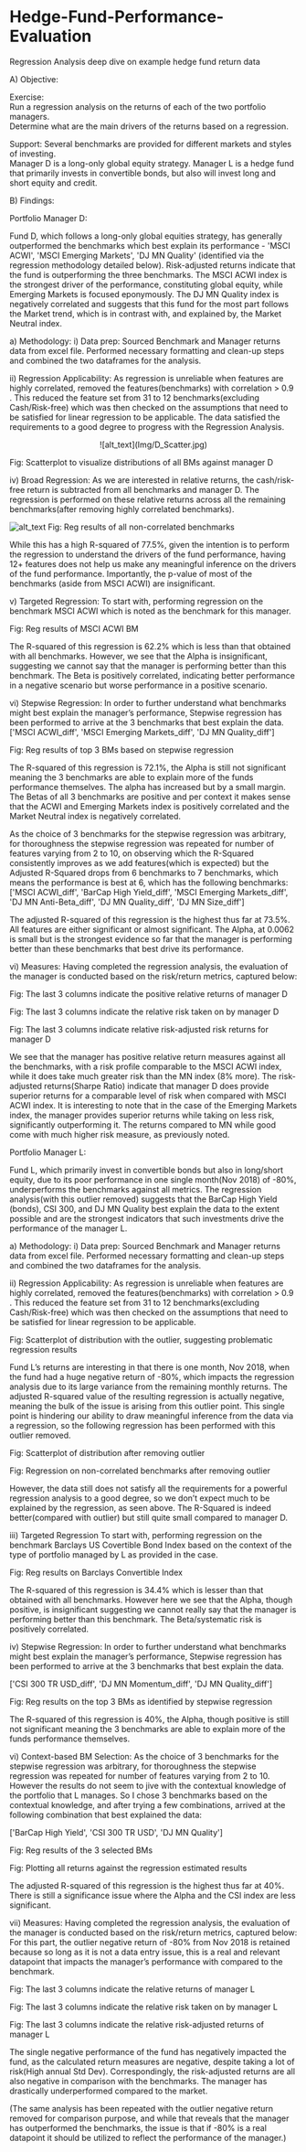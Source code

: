 # Hedge-Fund-Performance-Evaluation
Regression Analysis deep dive on example hedge fund return data

A)	Objective: 

Exercise:  
Run a regression analysis on the returns of each of the two portfolio managers.  
Determine what are the main drivers of the returns based on a regression.

Support:
Several benchmarks are provided for different markets and styles of investing.  
Manager D is a long-only global equity strategy.
Manager L is a hedge fund that primarily invests in convertible bonds, but also will invest long and short equity and credit.  

B)	Findings:

Portfolio Manager D:

Fund D, which follows a long-only global equities strategy, has generally outperformed the benchmarks which best explain its performance - 'MSCI ACWI', 'MSCI Emerging Markets', 'DJ MN Quality' (identified via the regression methodology detailed below). Risk-adjusted returns indicate that the fund is outperforming the three benchmarks. The MSCI ACWI index is the strongest driver of the performance, constituting global equity, while Emerging Markets is focused eponymously. The DJ MN Quality index is negatively correlated and suggests that this fund for the most part follows the Market trend, which is in contrast with, and explained by, the Market Neutral index.


a)	Methodology:
i) Data prep: 
Sourced Benchmark and Manager returns data from excel file. Performed necessary formatting and clean-up steps and combined the two dataframes for the analysis.

ii) Regression Applicability: 
As regression is unreliable when features are highly correlated, removed the features(benchmarks) with correlation > 0.9 . This reduced the feature set from 31 to 12 benchmarks(excluding Cash/Risk-free) which was then checked on the assumptions that need to be satisfied for linear regression to be applicable. The data satisfied the requirements to a good degree to progress with the Regression Analysis.



<p align="center">
![alt_text](Img/D_Scatter.jpg)
 </p>
Fig: Scatterplot to visualize distributions of all BMs against manager D


iv) Broad Regression:
As we are interested in relative returns, the cash/risk-free return is subtracted from all benchmarks and manager D. The regression is performed on these relative returns across all the remaining benchmarks(after removing highly correlated benchmarks).


![alt_text](Img/D_Reg_all.png)
Fig: Reg results of all non-correlated benchmarks


While this has a high R-squared of 77.5%, given the intention is to perform the regression to understand the drivers of the fund performance, having 12+ features does not help us make any meaningful inference on the drivers of the fund performance. Importantly, the p-value of most of the benchmarks (aside from MSCI ACWI) are insignificant. 

v) Targeted Regression:
To start with, performing regression on the benchmark MSCI ACWI which is noted as the benchmark for this manager. 

 
Fig: Reg results of MSCI ACWI BM

The R-squared of this regression is 62.2% which is less than that obtained with all benchmarks. However, we see that the Alpha is insignificant, suggesting we cannot say that the manager is performing better than this benchmark. The Beta is positively correlated, indicating better performance in a negative scenario but worse performance in a positive scenario.

vi) Stepwise Regression:
In order to further understand what benchmarks might best explain the manager’s performance, Stepwise regression has been performed to arrive at the 3 benchmarks that best explain the data.
['MSCI ACWI_diff', 'MSCI Emerging Markets_diff', 'DJ MN Quality_diff']

 
Fig: Reg results of top 3 BMs based on stepwise regression


The R-squared of this regression is 72.1%, the Alpha is still not significant meaning the 3 benchmarks are able to explain more of the funds performance themselves. The alpha has increased but by a small margin. The Betas of all 3 benchmarks are positive and per context it makes sense that the ACWI and Emerging Markets index is positively correlated and the Market Neutral index is negatively correlated.

 


As the choice of 3 benchmarks for the stepwise regression was arbitrary, for thoroughness the stepwise regression was repeated for number of features varying from 2 to 10, on observing which the R-Squared consistently improves as we add features(which is expected) but the Adjusted R-Squared drops from 6 benchmarks to 7 benchmarks, which means the performance is best at 6, which has the following benchmarks:
['MSCI ACWI_diff', 'BarCap High Yield_diff', 'MSCI Emerging Markets_diff', 'DJ MN Anti-Beta_diff', 'DJ MN Quality_diff', 'DJ MN Size_diff']

The adjusted R-squared of this regression is the highest thus far at 73.5%. All features are either significant or almost significant. The Alpha, at 0.0062 is small but is the strongest evidence so far that the manager is performing better than these benchmarks that best drive its performance.


vi) Measures:
Having completed the regression analysis, the evaluation of the manager is conducted based on the risk/return metrics, captured below:

 
Fig: The last 3 columns indicate the positive relative returns of manager D

 
Fig: The last 3 columns indicate the relative risk taken on by manager D

 
Fig: The last 3 columns indicate relative risk-adjusted risk returns for manager D

We see that the manager has positive relative return measures against all the benchmarks, with a risk profile comparable to the MSCI ACWI index, while it does take much greater risk than the MN index (8% more). The risk-adjusted returns(Sharpe Ratio) indicate that manager D does provide superior returns for a comparable level of risk when compared with MSCI ACWI index. It is interesting to note that in the case of the Emerging Markets index, the manager provides superior returns while taking on less risk, significantly outperforming it. The returns compared to MN while good come with much higher risk measure, as previously noted.



Portfolio Manager L:

Fund L, which primarily invest in convertible bonds but also in long/short equity, due to its poor performance in one single month(Nov 2018) of -80%, underperforms the benchmarks against all metrics. The regression analysis(with this outlier removed) suggests that the BarCap High Yield (bonds), CSI 300, and DJ MN Quality best explain the data to the extent possible and are the strongest indicators that such investments drive the performance of the manager L.

a)	Methodology:
i) Data prep: 
Sourced Benchmark and Manager returns data from excel file. Performed necessary formatting and clean-up steps and combined the two dataframes for the analysis.

ii) Regression Applicability: 
As regression is unreliable when features are highly correlated, removed the features(benchmarks) with correlation > 0.9 . This reduced the feature set from 31 to 12 benchmarks(excluding Cash/Risk-free) which was then checked on the assumptions that need to be satisfied for linear regression to be applicable. 

 
Fig: Scatterplot of distribution with the outlier, suggesting problematic regression results


Fund L’s returns are interesting in that there is one month, Nov 2018, when the fund had a huge negative return of -80%, which impacts the regression analysis due to its large variance from the remaining monthly returns. The adjusted R-squared value of the resulting regression is actually negative, meaning the bulk of the issue is arising from this outlier point. This single point is hindering our ability to draw meaningful inference from the data via a regression, so the following regression has been performed with this outlier removed.

 
Fig: Scatterplot of distribution after removing outlier
 
Fig: Regression on non-correlated benchmarks after removing outlier

However, the data still does not satisfy all the requirements for a powerful regression analysis to a good degree, so we don’t expect much to be explained by the regression, as seen above. The R-Squared is indeed better(compared with outlier) but still quite small compared to manager D.

iii) Targeted Regression
To start with, performing regression on the benchmark Barclays US Covertible Bond Index based on the context of the type of portfolio managed by L as provided in the case. 

 
Fig: Reg results on Barclays Convertible Index

The R-squared of this regression is 34.4% which is lesser than that obtained with all benchmarks. However here we see that the Alpha, though positive, is insignificant suggesting we cannot really say that the manager is performing better than this benchmark. The Beta/systematic risk is positively correlated.

iv) Stepwise Regression:
In order to further understand what benchmarks might best explain the manager’s performance, Stepwise regression has been performed to arrive at the 3 benchmarks that best explain the data.

['CSI 300 TR USD_diff', 'DJ MN Momentum_diff', 'DJ MN Quality_diff']

 
Fig: Reg results on the top 3 BMs as identified by stepwise regression

The R-squared of this regression is 40%, the Alpha, though positive is still not significant meaning the 3 benchmarks are able to explain more of the funds performance themselves. 

vi) Context-based BM Selection:
As the choice of 3 benchmarks for the stepwise regression was arbitrary, for thoroughness the stepwise regression was repeated for number of features varying from 2 to 10. However the results do not seem to jive with the contextual knowledge of the portfolio that L manages. So I chose 3 benchmarks based on the contextual knowledge, and after trying a few combinations, arrived at the following combination that best explained the data:

['BarCap High Yield', 'CSI 300 TR USD', 'DJ MN Quality']

 
Fig: Reg results of the 3 selected BMs

 
Fig: Plotting all returns against the regression estimated results

The adjusted R-squared of this regression is the highest thus far at 40%. There is still a significance issue where the Alpha and the CSI index are less significant.




vii) Measures:
Having completed the regression analysis, the evaluation of the manager is conducted based on the risk/return metrics, captured below:
For this part, the outlier negative return of -80% from Nov 2018 is retained because so long as it is not a data entry issue, this is a real and relevant datapoint that impacts the manager’s performance with compared to the benchmark.

 
Fig: The last 3 columns indicate the relative returns of manager L

 
Fig: The last 3 columns indicate the relative risk taken on by manager L

 
Fig: The last 3 columns indicate the relative risk-adjusted returns of manager L

The single negative performance of the fund has negatively impacted the fund, as the calculated return measures are negative, despite taking a lot of risk(High annual Std Dev). Correspondingly, the risk-adjusted returns are all also negative in comparison with the benchmarks. The manager has drastically underperformed compared to the market.

(The same analysis has been repeated with the outlier negative return removed for comparison purpose, and while that reveals that the manager has outperformed the benchmarks, the issue is that if -80% is a real datapoint it should be utilized to reflect the performance of the manager.)

